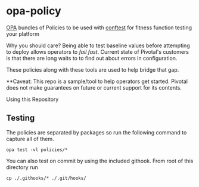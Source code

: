 # opa-policy
[OPA](https://www.openpolicyagent.org/) bundles of Policies to be used with [conftest](https://github.com/instrumenta/conftest) for fitness function testing your platform

Why you should care? Being able to test baseline values before attempting to deploy allows operators to *fail fast*. Current state of Pivotal's customers is that there are long waits to to find out about errors in configuration. 

These policies along with these tools are used to help bridge that gap.

**Caveat: This repo is a sample/tool to help operators get started. Pivotal does not make guarantees on future or current support for its contents.

Using this Repository

## Testing

The policies are separated by packages so run the following command to capture all of them.

```shell
opa test -vl policies/*
```

You can also test on commit by using the included githook. From root of this directory run

```shell
cp ./.githooks/* ./.git/hooks/
```